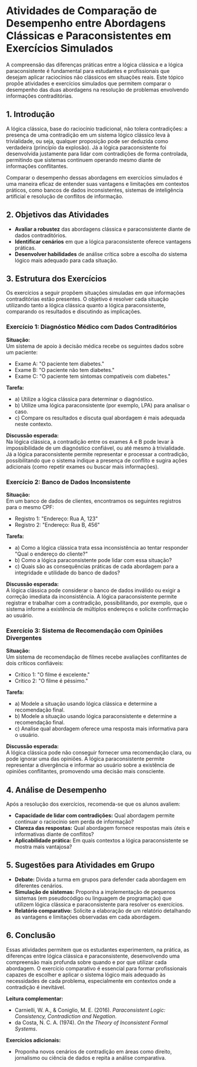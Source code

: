 # Atividades de Comparação de Desempenho entre Abordagens Clássicas e Paraconsistentes em Exercícios Simulados

A compreensão das diferenças práticas entre a lógica clássica e a lógica paraconsistente é fundamental para estudantes e profissionais que desejam aplicar raciocínios não clássicos em situações reais. Este tópico propõe atividades e exercícios simulados que permitem comparar o desempenho das duas abordagens na resolução de problemas envolvendo informações contraditórias.

## 1. Introdução

A lógica clássica, base do raciocínio tradicional, não tolera contradições: a presença de uma contradição em um sistema lógico clássico leva à trivialidade, ou seja, qualquer proposição pode ser deduzida como verdadeira (princípio da explosão). Já a lógica paraconsistente foi desenvolvida justamente para lidar com contradições de forma controlada, permitindo que sistemas continuem operando mesmo diante de informações conflitantes.

Comparar o desempenho dessas abordagens em exercícios simulados é uma maneira eficaz de entender suas vantagens e limitações em contextos práticos, como bancos de dados inconsistentes, sistemas de inteligência artificial e resolução de conflitos de informação.

## 2. Objetivos das Atividades

- **Avaliar a robustez** das abordagens clássica e paraconsistente diante de dados contraditórios.
- **Identificar cenários** em que a lógica paraconsistente oferece vantagens práticas.
- **Desenvolver habilidades** de análise crítica sobre a escolha do sistema lógico mais adequado para cada situação.

## 3. Estrutura dos Exercícios

Os exercícios a seguir propõem situações simuladas em que informações contraditórias estão presentes. O objetivo é resolver cada situação utilizando tanto a lógica clássica quanto a lógica paraconsistente, comparando os resultados e discutindo as implicações.

### Exercício 1: Diagnóstico Médico com Dados Contraditórios

**Situação:**  
Um sistema de apoio à decisão médica recebe os seguintes dados sobre um paciente:

- Exame A: "O paciente tem diabetes."
- Exame B: "O paciente não tem diabetes."
- Exame C: "O paciente tem sintomas compatíveis com diabetes."

**Tarefa:**  
- a) Utilize a lógica clássica para determinar o diagnóstico.
- b) Utilize uma lógica paraconsistente (por exemplo, LPA) para analisar o caso.
- c) Compare os resultados e discuta qual abordagem é mais adequada neste contexto.

**Discussão esperada:**  
Na lógica clássica, a contradição entre os exames A e B pode levar à impossibilidade de um diagnóstico confiável, ou até mesmo à trivialidade. Já a lógica paraconsistente permite representar e processar a contradição, possibilitando que o sistema indique a presença de conflito e sugira ações adicionais (como repetir exames ou buscar mais informações).



### Exercício 2: Banco de Dados Inconsistente

**Situação:**  
Em um banco de dados de clientes, encontramos os seguintes registros para o mesmo CPF:

- Registro 1: "Endereço: Rua A, 123"
- Registro 2: "Endereço: Rua B, 456"

**Tarefa:**  
- a) Como a lógica clássica trata essa inconsistência ao tentar responder "Qual o endereço do cliente?"  
- b) Como a lógica paraconsistente pode lidar com essa situação?  
- c) Quais são as consequências práticas de cada abordagem para a integridade e utilidade do banco de dados?

**Discussão esperada:**  
A lógica clássica pode considerar o banco de dados inválido ou exigir a correção imediata da inconsistência. A lógica paraconsistente permite registrar e trabalhar com a contradição, possibilitando, por exemplo, que o sistema informe a existência de múltiplos endereços e solicite confirmação ao usuário.



### Exercício 3: Sistema de Recomendação com Opiniões Divergentes

**Situação:**  
Um sistema de recomendação de filmes recebe avaliações conflitantes de dois críticos confiáveis:

- Crítico 1: "O filme é excelente."
- Crítico 2: "O filme é péssimo."

**Tarefa:**  
- a) Modele a situação usando lógica clássica e determine a recomendação final.
- b) Modele a situação usando lógica paraconsistente e determine a recomendação final.
- c) Analise qual abordagem oferece uma resposta mais informativa para o usuário.

**Discussão esperada:**  
A lógica clássica pode não conseguir fornecer uma recomendação clara, ou pode ignorar uma das opiniões. A lógica paraconsistente permite representar a divergência e informar ao usuário sobre a existência de opiniões conflitantes, promovendo uma decisão mais consciente.



## 4. Análise de Desempenho

Após a resolução dos exercícios, recomenda-se que os alunos avaliem:

- **Capacidade de lidar com contradições:** Qual abordagem permite continuar o raciocínio sem perda de informação?
- **Clareza das respostas:** Qual abordagem fornece respostas mais úteis e informativas diante de conflitos?
- **Aplicabilidade prática:** Em quais contextos a lógica paraconsistente se mostra mais vantajosa?

## 5. Sugestões para Atividades em Grupo

- **Debate:** Divida a turma em grupos para defender cada abordagem em diferentes cenários.
- **Simulação de sistemas:** Proponha a implementação de pequenos sistemas (em pseudocódigo ou linguagem de programação) que utilizem lógica clássica e paraconsistente para resolver os exercícios.
- **Relatório comparativo:** Solicite a elaboração de um relatório detalhando as vantagens e limitações observadas em cada abordagem.

## 6. Conclusão

Essas atividades permitem que os estudantes experimentem, na prática, as diferenças entre lógica clássica e paraconsistente, desenvolvendo uma compreensão mais profunda sobre quando e por que utilizar cada abordagem. O exercício comparativo é essencial para formar profissionais capazes de escolher e aplicar o sistema lógico mais adequado às necessidades de cada problema, especialmente em contextos onde a contradição é inevitável.



**Leitura complementar:**  
- Carnielli, W. A., & Coniglio, M. E. (2016). *Paraconsistent Logic: Consistency, Contradiction and Negation*.
- da Costa, N. C. A. (1974). *On the Theory of Inconsistent Formal Systems*.

**Exercícios adicionais:**  
- Proponha novos cenários de contradição em áreas como direito, jornalismo ou ciência de dados e repita a análise comparativa.